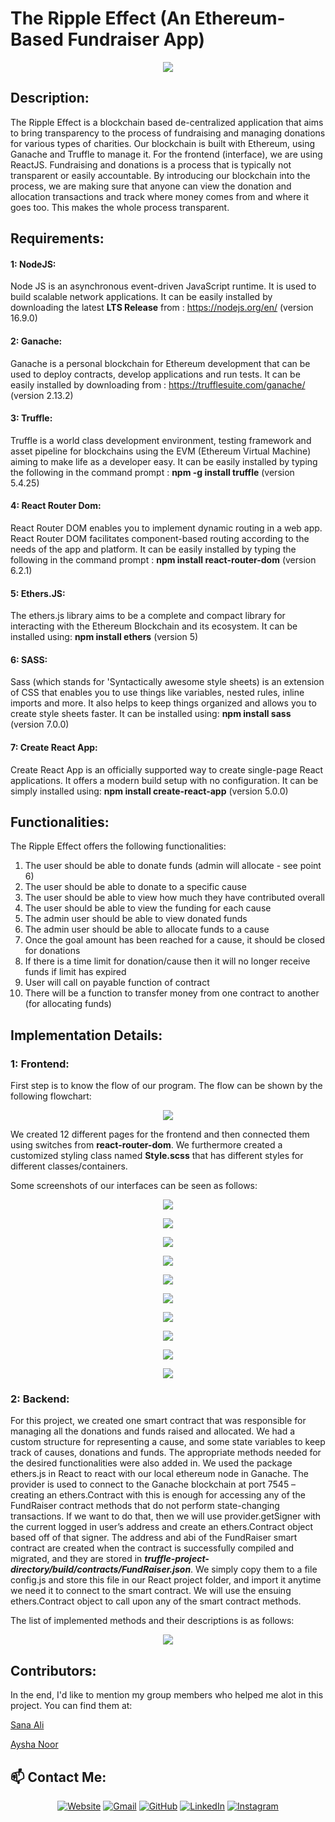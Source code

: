 # The Ripple Effect (An Ethereum-Based Fundraiser App)

<p align="center">
  <img src="https://github.com/HxnDev/The-Ripple-Effect---An-Ethereum-Based-Fundraiser-App/blob/main/extras/logo.png">
</p>


## Description:

The Ripple Effect is a blockchain based de-centralized application that aims to bring transparency to the process of fundraising and managing donations for various types of charities. Our blockchain is built with Ethereum, using Ganache and Truffle to manage it. For the frontend (interface), we are using ReactJS. Fundraising and donations is a process that is typically not transparent or easily accountable. By introducing our blockchain into the process, we are making sure that anyone can view the donation and allocation transactions and track where money comes from and where it goes too. This makes the whole process transparent.

## Requirements:

#### 1: NodeJS:
Node JS is an asynchronous event-driven JavaScript runtime. It is used to build scalable network applications. It can be easily installed by downloading the latest **LTS Release** from : https://nodejs.org/en/ (version 16.9.0)

#### 2: Ganache:
Ganache is a personal blockchain for Ethereum development that can be used to deploy contracts, develop applications and run tests. It can be easily installed by downloading from : https://trufflesuite.com/ganache/ (version 2.13.2)

#### 3: Truffle:
Truffle is a world class development environment, testing framework and asset pipeline for blockchains using the EVM (Ethereum Virtual Machine) aiming to make life as a developer easy. 
It can be easily installed by typing the following in the command prompt : **npm -g install truffle** (version 5.4.25)

#### 4: React Router Dom:
React Router DOM enables you to implement dynamic routing in a web app. React Router DOM facilitates component-based routing according to the needs of the app and platform.
It can be easily installed by typing the following in the command prompt : **npm install react-router-dom** (version 6.2.1)

#### 5: Ethers.JS:
The ethers.js library aims to be a complete and compact library for interacting with the Ethereum Blockchain and its ecosystem. It can be installed using: **npm install ethers** (version 5)

#### 6: SASS:
Sass (which stands for 'Syntactically awesome style sheets) is an extension of CSS that enables you to use things like variables, nested rules, inline imports and more. It also helps to keep things organized and allows you to create style sheets faster. 
It can be installed using: **npm install sass** (version 7.0.0)

#### 7: Create React App:
Create React App is an officially supported way to create single-page React applications. It offers a modern build setup with no configuration. 
It can be simply installed using: **npm install create-react-app** (version 5.0.0)

## Functionalities:
The Ripple Effect offers the following functionalities:
1.	The user should be able to donate funds (admin will allocate - see point 6)
2.	The user should be able to donate to a specific cause
3.	The user should be able to view how much they have contributed overall
4.	The user should be able to view the funding for each cause
5.	The admin user should be able to view donated funds
6.	The admin user should be able to allocate funds to a cause
7.	Once the goal amount has been reached for a cause, it should be closed for donations
8.	If there is a time limit for donation/cause then it will no longer receive funds if limit has expired
9.	User will call on payable function of contract
10.	There will be a function to transfer money from one contract to another (for allocating funds)

## Implementation Details:

### 1: Frontend:

First step is to know the flow of our program. The flow can be shown by the following flowchart:

<p align="center">
  <img src="https://github.com/HxnDev/The-Ripple-Effect---An-Ethereum-Based-Fundraiser-App/blob/main/extras/flow.png">
</p>

We created 12 different pages for the frontend and then connected them using switches from **react-router-dom**. We furthermore created a customized styling class named **Style.scss** that has different styles for different classes/containers. 

Some screenshots of our interfaces can be seen as follows:

<p align="center">
  <img src="https://github.com/HxnDev/The-Ripple-Effect---An-Ethereum-Based-Fundraiser-App/blob/main/Frontend%20Screenshots/1%20homepage.png">
</p>
<p align="center">
  <img src="https://github.com/HxnDev/The-Ripple-Effect---An-Ethereum-Based-Fundraiser-App/blob/main/Frontend%20Screenshots/2%20user_login_page.png">
</p>
<p align="center">
  <img src="https://github.com/HxnDev/The-Ripple-Effect---An-Ethereum-Based-Fundraiser-App/blob/main/Frontend%20Screenshots/3%20user_causes_list.png">
</p>
<p align="center">
  <img src="https://github.com/HxnDev/The-Ripple-Effect---An-Ethereum-Based-Fundraiser-App/blob/main/Frontend%20Screenshots/4%20user_cause1.png">
</p>
<p align="center">
  <img src="https://github.com/HxnDev/The-Ripple-Effect---An-Ethereum-Based-Fundraiser-App/blob/main/Frontend%20Screenshots/6.5%20general_funds_donation.png">
</p>
<p align="center">
  <img src="https://github.com/HxnDev/The-Ripple-Effect---An-Ethereum-Based-Fundraiser-App/blob/main/Frontend%20Screenshots/7%20payment_successful.png">
</p>
<p align="center">
  <img src="https://github.com/HxnDev/The-Ripple-Effect---An-Ethereum-Based-Fundraiser-App/blob/main/Frontend%20Screenshots/8%20payment_unsuccessful.png">
</p>
<p align="center">
  <img src="https://github.com/HxnDev/The-Ripple-Effect---An-Ethereum-Based-Fundraiser-App/blob/main/Frontend%20Screenshots/9%20admin_login.png">
</p>
<p align="center">
  <img src="https://github.com/HxnDev/The-Ripple-Effect---An-Ethereum-Based-Fundraiser-App/blob/main/Frontend%20Screenshots/10%20admin_dashboard.png">
</p>
<p align="center">
  <img src="https://github.com/HxnDev/The-Ripple-Effect---An-Ethereum-Based-Fundraiser-App/blob/main/Frontend%20Screenshots/11%20admin_allocate_funds.png">
</p>

### 2: Backend:
For this project, we created one smart contract that was responsible for managing all the donations and funds raised and allocated. We had a custom structure for representing a cause, and some state variables to keep track of causes, donations and funds. The appropriate methods needed for the desired functionalities were also added in. We used the package ethers.js in React to react with our local ethereum node in Ganache. The provider is used to connect to the Ganache blockchain at port 7545 – creating an ethers.Contract with this is enough for accessing any of the FundRaiser contract methods that do not perform state-changing transactions. If we want to do that, then we will use provider.getSigner with the current logged in user’s address and create an ethers.Contract object based off of that signer.
The address and abi of the FundRaiser smart contract are created when the contract is successfully compiled and migrated, and they are stored in ***truffle-project-directory/build/contracts/FundRaiser.json***. We simply copy them to a file config.js and store this file in our React project folder, and import it anytime we need it to connect to the smart contract. We will use the ensuing ethers.Contract object to call upon any of the smart contract methods.

The list of implemented methods and their descriptions is as follows:

<p align="center">
  <img src="https://github.com/HxnDev/The-Ripple-Effect---An-Ethereum-Based-Fundraiser-App/blob/main/extras/implemented_methods.png">
</p>

## Contributors:
In the end, I'd like to mention my group members who helped me alot in this project. You can find them at:

[Sana Ali](https://github.com/sanaa-khan)

[Aysha Noor](https://github.com/ayshanoorcode)

## 📫 Contact Me: 
<p align="center">
  <a href="http://www.hxndev.com/"><img src="https://img.icons8.com/bubbles/50/000000/web.png" alt="Website"/></a>
	<a href="mailto:chhxnshah@gmail.com"><img src="https://img.icons8.com/bubbles/50/000000/gmail.png" alt="Gmail"/></a>
	<a href="https://github.com/HxnDev"><img src="https://img.icons8.com/bubbles/50/000000/github.png" alt="GitHub"/></a>
	<a href="https://www.linkedin.com/in/hassan-shahzad-2a6617212/"><img src="https://img.icons8.com/bubbles/50/000000/linkedin.png" alt="LinkedIn"/></a>
	<a href="https://www.instagram.com/hxn_photography/?hl=en"><img src="https://img.icons8.com/bubbles/50/000000/instagram.png" alt="Instagram"/></a>
	
</p>
